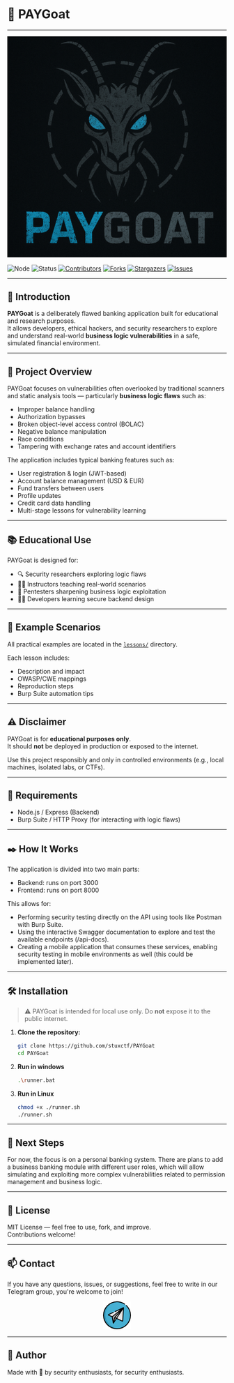 # 🐐 PAYGoat
---
<p align="center">
  <img src="/images/logo.png" alt="Logo" />
</p>

![Node](https://img.shields.io/badge/node.js-339933?style=for-the-badge&logo=Node.js&logoColor=white)
![Status](https://img.shields.io/badge/status-active_development-39FF14.svg?style=for-the-badge)
[![Contributors](https://img.shields.io/github/contributors/stuxctf/PAYGoat.svg?style=for-the-badge)](https://github.com/stuxctf/PAYGoat/graphs/contributors)
[![Forks](https://img.shields.io/github/forks/stuxctf/PAYGoat.svg?style=for-the-badge)](https://github.com/stuxctf/PAYGoat/network/members)
[![Stargazers](https://img.shields.io/github/stars/stuxctf/PAYGoat.svg?style=for-the-badge)](https://github.com/stuxctf/PAYGoat/stargazers)
[![Issues](https://img.shields.io/github/issues/stuxctf/PAYGoat.svg?style=for-the-badge)](https://github.com/stuxctf/PAYGoat/issues) 

---
## 📜 Introduction

**PAYGoat** is a deliberately flawed banking application built for educational and research purposes.  
It allows developers, ethical hackers, and security researchers to explore and understand real-world **business logic vulnerabilities** in a safe, simulated financial environment.

---

## 🚀 Project Overview

PAYGoat focuses on vulnerabilities often overlooked by traditional scanners and static analysis tools — particularly **business logic flaws** such as:

- Improper balance handling
- Authorization bypasses
- Broken object-level access control (BOLAC)
- Negative balance manipulation
- Race conditions
- Tampering with exchange rates and account identifiers

The application includes typical banking features such as:

- User registration & login (JWT-based)
- Account balance management (USD & EUR)
- Fund transfers between users
- Profile updates
- Credit card data handling
- Multi-stage lessons for vulnerability learning

---

## 📚 Educational Use

PAYGoat is designed for:

- 🔍 Security researchers exploring logic flaws
- 🧑‍🏫 Instructors teaching real-world scenarios
- 🧪 Pentesters sharpening business logic exploitation
- 🧑‍💻 Developers learning secure backend design

---

## 📁 Example Scenarios

All practical examples are located in the [`lessons/`](./lessons/) directory.  


Each lesson includes:
- Description and impact
- OWASP/CWE mappings
- Reproduction steps
- Burp Suite automation tips

---

## ⚠️ Disclaimer

PAYGoat is for **educational purposes only**.  
It should **not** be deployed in production or exposed to the internet.

Use this project responsibly and only in controlled environments (e.g., local machines, isolated labs, or CTFs).

---

## 🔧 Requirements

- Node.js / Express (Backend)
- Burp Suite / HTTP Proxy (for interacting with logic flaws)

---

## ✒️ How It Works

The application is divided into two main parts:

- Backend: runs on port 3000
- Frontend: runs on port 8000

This allows for:

- Performing security testing directly on the API using tools like Postman with Burp Suite.
- Using the interactive Swagger documentation to explore and test the available endpoints (/api-docs).
- Creating a mobile application that consumes these services, enabling security testing in mobile environments as well (this could be implemented later).

---

## 🛠️ Installation

> ⚠️ PAYGoat is intended for local use only. Do **not** expose it to the public internet.

1. **Clone the repository:**
   ```bash
   git clone https://github.com/stuxctf/PAYGoat
   cd PAYGoat
   ```

2. **Run in windows**
   ```bash
   .\runner.bat
   ```

3. **Run in Linux**

   ```bash
   chmod +x ./runner.sh
   ./runner.sh
   ```
---

## 🧠 Next Steps

For now, the focus is on a personal banking system. There are plans to add a business banking module with different user roles, which will allow simulating and exploiting more complex vulnerabilities related to permission management and business logic.

---

## 📜 License

MIT License — feel free to use, fork, and improve.  
Contributions welcome!

---

## 📫 Contact

If you have any questions, issues, or suggestions, feel free to write in our Telegram group, you're welcome to join!

<p align="center">
  <a href="https://t.me/xPayGoat">
    <img src="images/telegram.png" alt="Telegram" />
  </a>
</p>

---

## 🙌 Author

Made with 💙 by security enthusiasts, for security enthusiasts.
